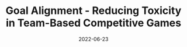 ---
title: "Goal Alignment - Reducing Toxicity in Team-Based Competitive Games"
date: 2022-06-23
draft: true 
tags: ['Systems Design']
summary: "Can we reduce Toxicity in Competitive Games by focusing on shared Goals rather than related Skill?"
# featuredImage: "/images/CrowReaper.png"
# featuredImagePreview: "/images/CrowReaper.png"
---
